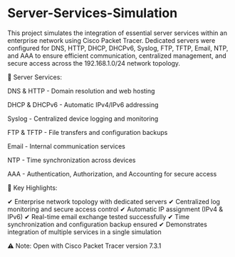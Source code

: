 # Server-Services-Simulation

This project simulates the integration of essential server services within an enterprise network using Cisco Packet Tracer. Dedicated servers were configured for DNS, HTTP, DHCP, DHCPv6, Syslog, FTP, TFTP, Email, NTP, and AAA to ensure efficient communication, centralized management, and secure access across the 192.168.1.0/24 network topology.

📌 Server Services:

DNS & HTTP - Domain resolution and web hosting

DHCP & DHCPv6 - Automatic IPv4/IPv6 addressing

Syslog - Centralized device logging and monitoring

FTP & TFTP - File transfers and configuration backups

Email - Internal communication services

NTP - Time synchronization across devices

AAA - Authentication, Authorization, and Accounting for secure access

📌 Key Highlights:

✔ Enterprise network topology with dedicated servers
✔ Centralized log monitoring and secure access control
✔ Automatic IP assignment (IPv4 & IPv6)
✔ Real-time email exchange tested successfully
✔ Time synchronization and configuration backup ensured
✔ Demonstrates integration of multiple services in a single simulation

⚠️ Note: Open with Cisco Packet Tracer version 7.3.1

